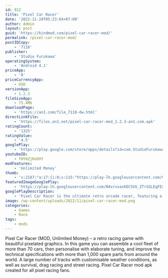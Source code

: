 ```yaml
---
id: 912
title: 'Pixel Car Racer'
date: '2022-11-24T05:23:04+07:00'
author: Admin
layout: post
guid: 'https://kindmod.com/pixel-car-racer-mod/'
permalink: /pixel-car-racer-mod/
postIDCopy:
    - '7118'
publisher:
    - 'Studio Furukawa'
operatingSystem:
    - 'Android 4.1'
priceApp:
    - '0'
priceCurrencyApp:
    - USD
versionApp:
    - 1.2.3
fileSizeApp:
    - 75.4Mb
downloadPage:
    - 'https://an1.com/file_7118-dw.html'
directLinkFile:
    - 'https://files.an1.net/pixel-car-racer-mod_1.2.3-an1.com.apk'
ratingCount:
    - '1325'
ratingValue:
    - '4.5'
googlePlay:
    - 'https://play.google.com/store/apps/details?id=com.StudioFurukawa.PixelCarRacer'
youtubeID:
    - fHYmZjKeOXY
modFeatures:
    - 'Unlimited Money'
thumb:
    - 's:2187:"a:17:{i:0;s:115:"https://play-lh.googleusercontent.com/9ZJFNQh5F1kUmLVUTdJpZOvak_Y272kO_jzRZ8s0wKLAft9a3yFJR5g4Da-W6S3wEGs=w526-h296";i:1;s:114:"https://play-lh.googleusercontent.com/1lxq4awLidw1OTLw9PbCWKLRzWczk3LhFyAklKCf68gQ4m9CvNu7m23pY7ODVDS9oQ=w526-h296";i:2;s:114:"https://play-lh.googleusercontent.com/0aIzcj_x2hjglxMUAcJcw7BJDtCzQBcpZqwzJOGdnwuAqQFn2KN4WoNjSiNGoHkKbQ=w526-h296";i:3;s:112:"https://play-lh.googleusercontent.com/URmf_6G_V378hsgrDQ9b_D0K0LhZLnaF09jEZiIs3yIB5CE47vlq3S53lM4exAwn=w526-h296";i:4;s:116:"https://play-lh.googleusercontent.com/hGw3K5r5BKhhDArESeVyqRdu-35XUyvIng7XzUnmGv9cZxm1CKkMHOIJs6dm-B6a-PbI=w526-h296";i:5;s:114:"https://play-lh.googleusercontent.com/09v8anyuuqLYyLDMRxdsXWC5Pkz8wRNBttrElCiZWppNR5Pa2WOc5bt0OIiSYDWcMQ=w526-h296";i:6;s:114:"https://play-lh.googleusercontent.com/oK2wsc-epsfw4yvEHJ5Cqfvs6SXpfg--_dArNatxn1PFz75MAIXpCp-TaS4xkAALxA=w526-h296";i:7;s:115:"https://play-lh.googleusercontent.com/-SmAQ4Zq7rSbNrsUDCAhBoLOe9l0aOx4oo3_wgo8W8JMc-5fiH5TNb-ht-XmKq2zsYI=w526-h296";i:8;s:116:"https://play-lh.googleusercontent.com/Au0mi0yoJcUwjvc2ZOi_isfNFQDJQswiYTUDRWbNtxChi8AuM7PHGKpMadUEi1Fwujv_=w526-h296";i:9;s:115:"https://play-lh.googleusercontent.com/JNSjZqE3Sj1R6-PMKuILihNreflXNKoGbD6aUDmr1t-UE32EHwztaH_hXZkvDGVimXA=w526-h296";i:10;s:116:"https://play-lh.googleusercontent.com/nqctugs6zF6jIMXsF8KfHs8OmUCwYY3xIehIY-OoXazP6-XMBTW-8ufS3BBqcnJ1F18U=w526-h296";i:11;s:115:"https://play-lh.googleusercontent.com/dNicOq0eO96ZVM-olWvE2GeYShue5TFtYl732IxW-kxioUZes4DBoKqRWjBpUn4gnVI=w526-h296";i:12;s:116:"https://play-lh.googleusercontent.com/MA_nGAbtsE7Z8LTrQN-KsxL8jTl0k-4I6LKCiok68-YYcLYpBiohL3k_fkF7Jo-fUmgu=w526-h296";i:13;s:114:"https://play-lh.googleusercontent.com/wxFP86X8nj55d385IBU0wEYVKV2yKh3uGFLNvdskcpv7DOay5NDU-Hhg8iEe-jBsgg=w526-h296";i:14;s:115:"https://play-lh.googleusercontent.com/rgEbqgU_LlvflirUI8PGUU4r2rqhOQtEzVYkwHNaQCriVUTX_1mDncJDWY7FcDWqAuQ=w526-h296";i:15;s:115:"https://play-lh.googleusercontent.com/i_IouRy0HuKz51sb8AACpaY68DqESkfyFCbFngFzlQxy3TMTXfUM-tRzSeZSMzGSj3k=w526-h296";i:16;s:116:"https://play-lh.googleusercontent.com/WV1w90AkDo-Ru4VLyxn_YesyGPG0qKxNKNwRZMR7hg7NKSodAlW0f1tRwp3OiVeSaM9I=w526-h296";}";'
featuredImageGooglePlay:
    - 'https://play-lh.googleusercontent.com/N4xrvxasKOCSVU_ZTrSGLEqFEX_6n5MaNUbzD2Tl3giTPJUa9pMyjeasHIXAeGtv9A'
googlePlayDescription:
    - 'Pixel Car Racer is the ultimate retro arcade racer, featuring a completely customizable experience! Build your dream garage with limitless car customization! Take your ride to the streets and race your way to the top.. • Drag and Street Game Modes. • In-game Livery Designer'
image: /wp-content/uploads/2022/11/pixel-car-racer-mod.png
categories:
    - Games
    - Race
tags:
    - mods
---
```


Pixel Car Racer (MOD, Unlimited Money) – a retro racing game with beautiful pixelated graphics. In this game you can assemble a cool fleet of more than 70 cars, then personalise with elaborate tuning, and improve the technical specifications with more than 1,000 spare parts from around the world. A large number of tracks with customisable weather conditions, as well as survival, drag racing and street racing. Pixel Car Racer mod apk created for all pixel racing fans.